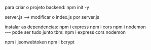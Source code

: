 para criar o projeto backend:
npm init -y

server.js --> modificar o index.js por server.js

instalar as dependencias:
npm i express 
npm i cors 
npm i nodemon                
--- pode ser tudo junto tbm: npm i express cors nodemon

npm i jsonwebtoken
npm i bcrypt
